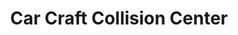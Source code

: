 ---
title: "Car Craft Collision Center"
url: /rogers/car-craft-collision-center/
shop: Autowerkstatt
---